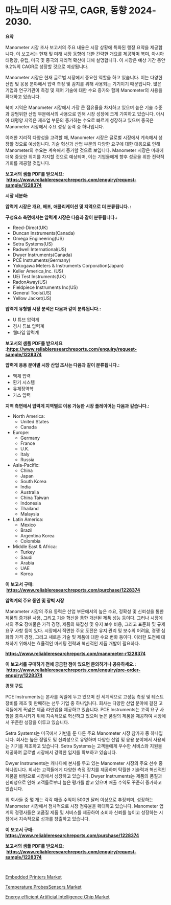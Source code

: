 <p><h1>마노미터 시장 규모, CAGR, 동향 2024-2030.</h1></p><p><strong>요약</strong></p>
<p><p>Manometer 시장 조사 보고서의 주요 내용은 시장 상황에 특화된 행정 요약을 제공합니다. 이 보고서는 현재 및 미래 시장 동향에 대한 간략한 개요를 제공하며 북미, 아시아 태평양, 유럽, 미국 및 중국의 지리적 확산에 대해 설명합니다. 이 시장은 예상 기간 동안 9.2%의 CAGR로 성장할 것으로 예상됩니다.</p><p>Manometer 시장은 현재 글로벌 시장에서 중요한 역할을 하고 있습니다. 이는 다양한 산업 및 응용 분야에서 압력 측정 및 감지를 위해 사용되는 기기이기 때문입니다. 많은 기업과 연구기관이 측정 및 제어 기술에 대한 수요 증가와 함께 Manometer의 사용을 확대하고 있습니다.</p><p>북미 지역은 Manometer 시장에서 가장 큰 점유율을 차지하고 있으며 높은 기술 수준과 광범위한 산업 부문에서의 사용으로 인해 시장 성장에 크게 기여하고 있습니다. 아시아 태평양 지역은 제조업 부문의 증가하는 수요로 빠르게 성장하고 있으며 중국은 Manometer 시장에서 주요 성장 동력 중 하나입니다.</p><p>이러한 지리적 다양성을 고려할 때, Manometer 시장은 글로벌 시장에서 계속해서 성장할 것으로 예상됩니다. 기술 혁신과 산업 부문의 다양한 요구에 대한 대응으로 인해 Manometer의 수요는 계속해서 증가할 것으로 보입니다. Manometer 시장은 미래에 더욱 중요한 위치를 차지할 것으로 예상되며, 이는 기업들에게 향후 성공을 위한 전략적 기회를 제공할 것입니다.</p></p>
<p><strong>보고서의 샘플 PDF를 받으세요: &nbsp;<a href="https://www.reliableresearchreports.com/enquiry/request-sample/1228374">https://www.reliableresearchreports.com/enquiry/request-sample/1228374</a></strong></p>
<p><strong>시장 세분화:</strong></p>
<p><strong> 압력계 시장은 개요, 배포, 애플리케이션 및 지역으로 더 분류됩니다. :</strong></p>
<p><strong>구성요소 측면에서는 압력계 시장은 다음과 같이 분류됩니다.:</strong></p>
<p><ul><li>Reed-Direct(UK)</li><li>Duncan Instruments(Canada)</li><li>Omega Engineering(US)</li><li>Setra Systems(US)</li><li>Radwell International(US)</li><li>Dwyer Instruments(Canada)</li><li>PCE Instruments(Germany)</li><li>Yokogawa Meters & Instruments Corporation(Japan)</li><li>Keller America,Inc. (US)</li><li>UEi Test Instruments(UK)</li><li>RadonAway(US)</li><li>Fieldpiece Instruments Inc(US)</li><li>General Tools(US)</li><li>Yellow Jacket(US)</li></ul></p>
<p><strong> 압력계 유형별 시장 분석은 다음과 같이 분류됩니다.:</strong></p>
<p><ul><li>U 튜브 압력계</li><li>경사 튜브 압력계</li><li>웰타입 압력계</li></ul></p>
<p><strong>보고서의 샘플 PDF를 받으세요 :<a href="https://www.reliableresearchreports.com/enquiry/request-sample/1228374">https://www.reliableresearchreports.com/enquiry/request-sample/1228374</a></strong></p>
<p><strong> 압력계 응용 분야별 시장 산업 조사는 다음과 같이 분류됩니다.:</strong></p>
<p><ul><li>액체 압력</li><li>환기 시스템</li><li>유체정역학</li><li>가스 압력</li></ul></p>
<p><strong>지역 측면에서 압력계 지역별로 이용 가능한 시장 플레이어는 다음과 같습니다.:</strong></p>
<p><ul>
    <li>
        North America:
        <ul>
            <li>United States</li>
            <li>Canada</li>
        </ul>
    </li>
    <li>
        Europe:
        <ul>
            <li>Germany</li>
            <li>France</li>
            <li>U.K.</li>
            <li>Italy</li>
            <li>Russia</li>
        </ul>
    </li>
    <li>
        Asia-Pacific:
        <ul>
            <li>China</li>
            <li>Japan</li>
            <li>South Korea</li>
            <li>India</li>
            <li>Australia</li>
            <li>China Taiwan</li>
            <li>Indonesia</li>
            <li>Thailand</li>
            <li>Malaysia</li>
        </ul>
    </li>
    <li>
        Latin America:
        <ul>
            <li>Mexico</li>
            <li>Brazil</li>
            <li>Argentina Korea</li>
            <li>Colombia</li>
        </ul>
    </li>
    <li>
        Middle East & Africa:
        <ul>
            <li>Turkey</li>
            <li>Saudi</li>
            <li>Arabia</li>
            <li>UAE</li>
            <li>Korea</li>
        </ul>
    </li>
    </ul></p>
<p><strong>이 보고서 구매: &nbsp;<a href="https://www.reliableresearchreports.com/purchase/1228374">https://www.reliableresearchreports.com/purchase/1228374</a></strong></p>
<p><strong>압력계의 주요 동인 및 장벽 시장</strong></p>
<p><p>Manometer 시장의 주요 동력은 산업 부문에서의 높은 수요, 정확성 및 신뢰성을 통한 제품의 증가된 사용, 그리고 기술 혁신을 통한 개선된 제품 성능 등이다. 그러나 시장에서의 주요 장애물은 가격 경쟁, 제품의 복잡성 및 유지 보수 비용, 그리고 표준화 및 규제 요구 사항 등이 있다. 시장에서 직면한 주요 도전은 유지 관리 및 보수의 어려움, 경쟁 심화와 가격 경쟁, 그리고 새로운 기술 및 제품에 대한 수요 변화 등이다. 이러한 도전에 대처하기 위해서는 효율적인 마케팅 전략과 혁신적인 제품 개발이 필요하다.</p></p>
<p><strong><a href="https://www.reliableresearchreports.com/manometer-r1228374">https://www.reliableresearchreports.com/manometer-r1228374</a></strong></p>
<p><strong>이 보고서를 구매하기 전에 궁금한 점이 있으면 문의하거나 공유하세요.: &nbsp;<a href="https://www.reliableresearchreports.com/enquiry/pre-order-enquiry/1228374">https://www.reliableresearchreports.com/enquiry/pre-order-enquiry/1228374</a></strong></p>
<p><strong>경쟁 구도</strong></p>
<p><p>PCE Instruments는 본사를 독일에 두고 있으며 전 세계적으로 고성능 측정 및 테스트 장비를 제조 및 판매하는 선두 기업 중 하나입니다. 회사는 다양한 산업 분야에 걸친 고객들에게 폭넓은 제품 라인업을 제공하고 있습니다. PCE Instruments는 고객 요구 사항을 충족시키기 위해 지속적으로 혁신하고 있으며 높은 품질의 제품을 제공하여 시장에서 꾸준한 성장을 이루고 있습니다.</p><p>Setra Systems는 미국에서 기반을 둔 다른 주요 Manometer 시장 참가자 중 하나입니다. 회사는 높은 정밀도 및 신뢰성으로 유명하며 다양한 산업 및 응용 분야에서 사용되는 기기를 제조하고 있습니다. Setra Systems는 고객들에게 우수한 서비스와 지원을 제공하여 글로벌 시장에서 강력한 입지를 확보하고 있습니다.</p><p>Dwyer Instruments는 캐나다에 본사를 두고 있는 Manometer 시장의 주요 선수 중 하나입니다. 회사는 고객들에게 다양한 측정 장치를 제공하며 탁월한 기술력과 혁신적인 제품을 바탕으로 시장에서 성장하고 있습니다. Dwyer Instruments는 제품의 품질과 신뢰성으로 인해 고객들로부터 높은 평가를 받고 있으며 매출 수익도 꾸준히 증가하고 있습니다.</p><p>위 회사들 중 몇 개는 각각 매출 수익이 500만 달러 이상으로 추정되며, 성장하는 Manometer 시장에서 점차적으로 시장 점유율을 확대하고 있습니다. Manometer 업계의 경쟁사들은 고품질 제품 및 서비스를 제공하여 소비자 신뢰를 높이고 성장하는 시장에서 지속적으로 성과를 창출하고 있습니다.</p></p>
<p><strong>이 보고서 구매: &nbsp; <a href="https://www.reliableresearchreports.com/purchase/1228374">https://www.reliableresearchreports.com/purchase/1228374</a></strong></p>
<p><strong>보고서의 샘플 PDF를 받으세요: &nbsp;<a href="https://www.reliableresearchreports.com/enquiry/request-sample/1228374">https://www.reliableresearchreports.com/enquiry/request-sample/1228374</a></strong><strong></strong></p>
<p>&nbsp;</p>
<p><p><a href="https://view.publitas.com/reportprime-1/embedded-printers-market-insight-market-trends-growth-forecasted-from-2024-to-2031/">Embedded Printers Market</a></p><p><a href="https://fearless-okapi-6c8.notion.site/Temperature-ProbesSensors-Market-Trends-Forecast-and-Competitive-Analysis-to-2031-a55ed7f227a143088e2e18223ff7e661">Temperature ProbesSensors Market</a></p><p><a href="https://scarlet-rocket-c63.notion.site/Energy-efficient-Artificial-Intelligence-Chip-Market-Analysis-and-Sze-Forecasted-for-period-from-202-1201422aabf1434c84a2a785ca4597e2">Energy efficient Artificial Intelligence Chip Market</a></p></p>